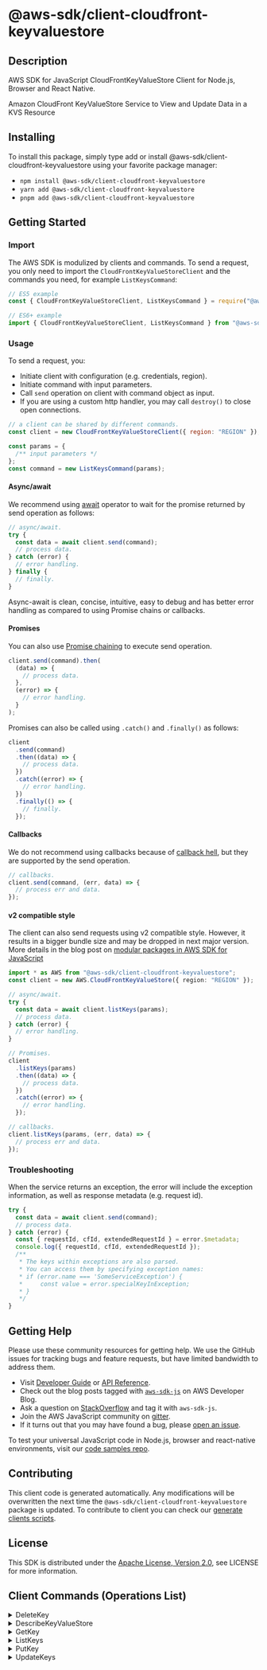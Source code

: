 <!-- generated file, do not edit directly -->

# @aws-sdk/client-cloudfront-keyvaluestore

## Description

AWS SDK for JavaScript CloudFrontKeyValueStore Client for Node.js, Browser and React Native.

<p>Amazon CloudFront KeyValueStore Service to View and Update Data in a KVS Resource</p>

## Installing

To install this package, simply type add or install @aws-sdk/client-cloudfront-keyvaluestore
using your favorite package manager:

- `npm install @aws-sdk/client-cloudfront-keyvaluestore`
- `yarn add @aws-sdk/client-cloudfront-keyvaluestore`
- `pnpm add @aws-sdk/client-cloudfront-keyvaluestore`

## Getting Started

### Import

The AWS SDK is modulized by clients and commands.
To send a request, you only need to import the `CloudFrontKeyValueStoreClient` and
the commands you need, for example `ListKeysCommand`:

```js
// ES5 example
const { CloudFrontKeyValueStoreClient, ListKeysCommand } = require("@aws-sdk/client-cloudfront-keyvaluestore");
```

```ts
// ES6+ example
import { CloudFrontKeyValueStoreClient, ListKeysCommand } from "@aws-sdk/client-cloudfront-keyvaluestore";
```

### Usage

To send a request, you:

- Initiate client with configuration (e.g. credentials, region).
- Initiate command with input parameters.
- Call `send` operation on client with command object as input.
- If you are using a custom http handler, you may call `destroy()` to close open connections.

```js
// a client can be shared by different commands.
const client = new CloudFrontKeyValueStoreClient({ region: "REGION" });

const params = {
  /** input parameters */
};
const command = new ListKeysCommand(params);
```

#### Async/await

We recommend using [await](https://developer.mozilla.org/en-US/docs/Web/JavaScript/Reference/Operators/await)
operator to wait for the promise returned by send operation as follows:

```js
// async/await.
try {
  const data = await client.send(command);
  // process data.
} catch (error) {
  // error handling.
} finally {
  // finally.
}
```

Async-await is clean, concise, intuitive, easy to debug and has better error handling
as compared to using Promise chains or callbacks.

#### Promises

You can also use [Promise chaining](https://developer.mozilla.org/en-US/docs/Web/JavaScript/Guide/Using_promises#chaining)
to execute send operation.

```js
client.send(command).then(
  (data) => {
    // process data.
  },
  (error) => {
    // error handling.
  }
);
```

Promises can also be called using `.catch()` and `.finally()` as follows:

```js
client
  .send(command)
  .then((data) => {
    // process data.
  })
  .catch((error) => {
    // error handling.
  })
  .finally(() => {
    // finally.
  });
```

#### Callbacks

We do not recommend using callbacks because of [callback hell](http://callbackhell.com/),
but they are supported by the send operation.

```js
// callbacks.
client.send(command, (err, data) => {
  // process err and data.
});
```

#### v2 compatible style

The client can also send requests using v2 compatible style.
However, it results in a bigger bundle size and may be dropped in next major version. More details in the blog post
on [modular packages in AWS SDK for JavaScript](https://aws.amazon.com/blogs/developer/modular-packages-in-aws-sdk-for-javascript/)

```ts
import * as AWS from "@aws-sdk/client-cloudfront-keyvaluestore";
const client = new AWS.CloudFrontKeyValueStore({ region: "REGION" });

// async/await.
try {
  const data = await client.listKeys(params);
  // process data.
} catch (error) {
  // error handling.
}

// Promises.
client
  .listKeys(params)
  .then((data) => {
    // process data.
  })
  .catch((error) => {
    // error handling.
  });

// callbacks.
client.listKeys(params, (err, data) => {
  // process err and data.
});
```

### Troubleshooting

When the service returns an exception, the error will include the exception information,
as well as response metadata (e.g. request id).

```js
try {
  const data = await client.send(command);
  // process data.
} catch (error) {
  const { requestId, cfId, extendedRequestId } = error.$metadata;
  console.log({ requestId, cfId, extendedRequestId });
  /**
   * The keys within exceptions are also parsed.
   * You can access them by specifying exception names:
   * if (error.name === 'SomeServiceException') {
   *     const value = error.specialKeyInException;
   * }
   */
}
```

## Getting Help

Please use these community resources for getting help.
We use the GitHub issues for tracking bugs and feature requests, but have limited bandwidth to address them.

- Visit [Developer Guide](https://docs.aws.amazon.com/sdk-for-javascript/v3/developer-guide/welcome.html)
  or [API Reference](https://docs.aws.amazon.com/AWSJavaScriptSDK/v3/latest/index.html).
- Check out the blog posts tagged with [`aws-sdk-js`](https://aws.amazon.com/blogs/developer/tag/aws-sdk-js/)
  on AWS Developer Blog.
- Ask a question on [StackOverflow](https://stackoverflow.com/questions/tagged/aws-sdk-js) and tag it with `aws-sdk-js`.
- Join the AWS JavaScript community on [gitter](https://gitter.im/aws/aws-sdk-js-v3).
- If it turns out that you may have found a bug, please [open an issue](https://github.com/aws/aws-sdk-js-v3/issues/new/choose).

To test your universal JavaScript code in Node.js, browser and react-native environments,
visit our [code samples repo](https://github.com/aws-samples/aws-sdk-js-tests).

## Contributing

This client code is generated automatically. Any modifications will be overwritten the next time the `@aws-sdk/client-cloudfront-keyvaluestore` package is updated.
To contribute to client you can check our [generate clients scripts](https://github.com/aws/aws-sdk-js-v3/tree/main/scripts/generate-clients).

## License

This SDK is distributed under the
[Apache License, Version 2.0](http://www.apache.org/licenses/LICENSE-2.0),
see LICENSE for more information.

## Client Commands (Operations List)

<details>
<summary>
DeleteKey
</summary>

[Command API Reference](https://docs.aws.amazon.com/AWSJavaScriptSDK/v3/latest/client/cloudfront-keyvaluestore/command/DeleteKeyCommand/) / [Input](https://docs.aws.amazon.com/AWSJavaScriptSDK/v3/latest/Package/-aws-sdk-client-cloudfront-keyvaluestore/Interface/DeleteKeyCommandInput/) / [Output](https://docs.aws.amazon.com/AWSJavaScriptSDK/v3/latest/Package/-aws-sdk-client-cloudfront-keyvaluestore/Interface/DeleteKeyCommandOutput/)

</details>
<details>
<summary>
DescribeKeyValueStore
</summary>

[Command API Reference](https://docs.aws.amazon.com/AWSJavaScriptSDK/v3/latest/client/cloudfront-keyvaluestore/command/DescribeKeyValueStoreCommand/) / [Input](https://docs.aws.amazon.com/AWSJavaScriptSDK/v3/latest/Package/-aws-sdk-client-cloudfront-keyvaluestore/Interface/DescribeKeyValueStoreCommandInput/) / [Output](https://docs.aws.amazon.com/AWSJavaScriptSDK/v3/latest/Package/-aws-sdk-client-cloudfront-keyvaluestore/Interface/DescribeKeyValueStoreCommandOutput/)

</details>
<details>
<summary>
GetKey
</summary>

[Command API Reference](https://docs.aws.amazon.com/AWSJavaScriptSDK/v3/latest/client/cloudfront-keyvaluestore/command/GetKeyCommand/) / [Input](https://docs.aws.amazon.com/AWSJavaScriptSDK/v3/latest/Package/-aws-sdk-client-cloudfront-keyvaluestore/Interface/GetKeyCommandInput/) / [Output](https://docs.aws.amazon.com/AWSJavaScriptSDK/v3/latest/Package/-aws-sdk-client-cloudfront-keyvaluestore/Interface/GetKeyCommandOutput/)

</details>
<details>
<summary>
ListKeys
</summary>

[Command API Reference](https://docs.aws.amazon.com/AWSJavaScriptSDK/v3/latest/client/cloudfront-keyvaluestore/command/ListKeysCommand/) / [Input](https://docs.aws.amazon.com/AWSJavaScriptSDK/v3/latest/Package/-aws-sdk-client-cloudfront-keyvaluestore/Interface/ListKeysCommandInput/) / [Output](https://docs.aws.amazon.com/AWSJavaScriptSDK/v3/latest/Package/-aws-sdk-client-cloudfront-keyvaluestore/Interface/ListKeysCommandOutput/)

</details>
<details>
<summary>
PutKey
</summary>

[Command API Reference](https://docs.aws.amazon.com/AWSJavaScriptSDK/v3/latest/client/cloudfront-keyvaluestore/command/PutKeyCommand/) / [Input](https://docs.aws.amazon.com/AWSJavaScriptSDK/v3/latest/Package/-aws-sdk-client-cloudfront-keyvaluestore/Interface/PutKeyCommandInput/) / [Output](https://docs.aws.amazon.com/AWSJavaScriptSDK/v3/latest/Package/-aws-sdk-client-cloudfront-keyvaluestore/Interface/PutKeyCommandOutput/)

</details>
<details>
<summary>
UpdateKeys
</summary>

[Command API Reference](https://docs.aws.amazon.com/AWSJavaScriptSDK/v3/latest/client/cloudfront-keyvaluestore/command/UpdateKeysCommand/) / [Input](https://docs.aws.amazon.com/AWSJavaScriptSDK/v3/latest/Package/-aws-sdk-client-cloudfront-keyvaluestore/Interface/UpdateKeysCommandInput/) / [Output](https://docs.aws.amazon.com/AWSJavaScriptSDK/v3/latest/Package/-aws-sdk-client-cloudfront-keyvaluestore/Interface/UpdateKeysCommandOutput/)

</details>
